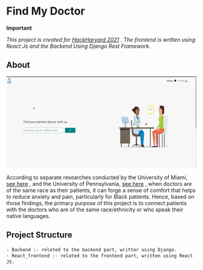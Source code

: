 # Find My Doctor

**Important**

*This project is created for [HackHarvard 2021](https://hackharvard.io/) . The frontend is written using React Js and the Backend Using Django Rest Framework.*

## About

![main img](https://github.com/Kaushal-Dhungel/find-my-doctor/blob/main/backend/thumbnails/doctor.png)

According to separate researches conducted by the University of Miami, 
[see here](https://news.miami.edu/stories/2020/08having-a-doctor-who-shares-the-same-race-may-ease-patients-angst.html) ,
 and the University of Pennsylvania, 
[see here](https://www.pennmedicine.org/news/news-releases/2020/november/study-finds-patients-prefer-doctors-who-share-their-same-race-ethnicity) , 
when doctors are of the same race as their patients, it can forge a sense of comfort that helps to reduce anxiety and pain, particularly for Black patients. Hence, based on those findings, the primary purpose of this project is to connect patients with the doctors who are of the same race/ethnicity or who speak their native languages.

## Project Structure

    - Backend :- related to the backend part, writter using Django.
    - React_frontend :- related to the frontend part, written using React JS.


